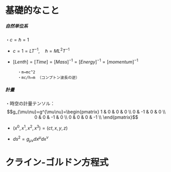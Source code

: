 

# 基礎的なこと

##### 自然単位系

・$c=\hbar=1$

- $c=1=LT^{-1},\quad\hbar=ML^2T^{-1}$

- $[Lenth]=[Time]=[Mass]^{-1}=[Energy]^{-1}=[momentum]^{-1}$

        ・m⇔mc^2
        ・mc/h⇔m （コンプトン波長の逆）

##### 計量

・時空の計量テンソル：
$$g_{\mu\nu}=g^{\mu\nu}=\begin{pmatrix}
1 & 0 & 0 & 0    \\
0 & -1 & 0 & 0    \\
0 & 0 & -1 & 0    \\
0 & 0 & 0 & -1    \\
\end{pmatrix}$$

- $(x^0,x^1,x^2,x^3)=(ct,x,y,z)$

- $ds^2=g_{\mu\nu}dx^{\mu}dx^{\nu}$

##### 

# クライン-ゴルドン方程式